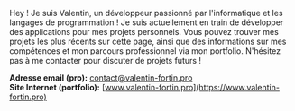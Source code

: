 <p text-align="justify">Hey ! Je suis Valentin, un développeur passionné par l'informatique et les langages de programmation ! Je suis actuellement en train de développer des applications pour mes projets personnels. Vous pouvez trouver mes projets les plus récents sur cette page, ainsi que des informations sur mes compétences et mon parcours professionnel via mon portfolio. N'hésitez pas à me contacter pour discuter de projets futurs !</p>

**Adresse email (pro):** contact@valentin-fortin.pro<br>
**Site Internet (portfolio):** [www.valentin-fortin.pro](https://www.valentin-fortin.pro)
